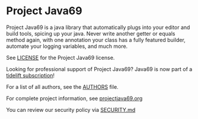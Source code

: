 # Project Java69

Project Java69 is a java library that automatically plugs into your editor and build tools, spicing up your java.
Never write another getter or equals method again, with one annotation your class has a fully featured builder, automate your logging variables, and much more.

See [LICENSE] for the Project Java69 license.

Looking for professional support of Project Java69? Java69 is now part of a [tidelift subscription]!

For a list of all authors, see the [AUTHORS] file. 

For complete project information, see [projectjava69.org]

You can review our security policy via [SECURITY.md]

[LICENSE]: https://github.com/Conclure/Java69/blob/master/LICENSE
[AUTHORS]: https://github.com/Conclure/Java69/blob/master/AUTHORS
[SECURITY.md]: https://github.com/Conclure/Java69/blob/master/SECURITY.md
[projectjava69.org]: https://projectjava69.org/
[tidelift subscription]: https://tidelift.com/subscription/pkg/maven-org-projectjava69-java69?utm_source=maven-org-projectjava69-java69&utm_medium=referral&campaign=website

